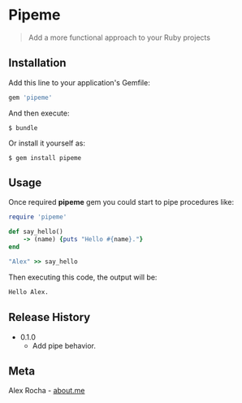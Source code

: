# Pipeme
> Add a more functional approach to your Ruby projects

## Installation

Add this line to your application's Gemfile:

```ruby
gem 'pipeme'
```

And then execute:

    $ bundle

Or install it yourself as:

    $ gem install pipeme

## Usage

Once required **pipeme** gem you could start to pipe procedures like:
```ruby
require 'pipeme'

def say_hello()
    -> (name) {puts "Hello #{name}."}
end

"Alex" >> say_hello
```

Then executing this code, the output will be:
```bash
Hello Alex.
```

## Release History

* 0.1.0
    * Add pipe behavior.

## Meta

Alex Rocha - [about.me](http://about.me/alex.rochas)

